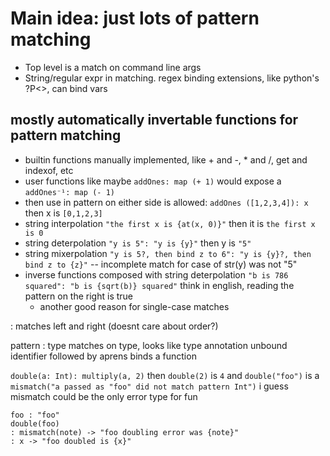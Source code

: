 # Main idea: just lots of pattern matching

 - Top level is a match on command line args
 - String/regular expr in matching. regex binding extensions, like python's ?P<>, can bind vars

## mostly automatically invertable functions for pattern matching
 - builtin functions manually implemented, like + and -, * and /, get and indexof, etc
 - user functions like maybe `addOnes: map (+ 1)` would expose a `addOnes⁻¹: map (- 1)`
 - then use in pattern on either side is allowed:
     `addOnes ([1,2,3,4]): x` then x is `[0,1,2,3] `
 - string interpolation
     `"the first x is {at(x, 0)}"` then it is `the first x is 0`
 - string deterpolation
     `"y is 5": "y is {y}"` then y is `"5"`
 - string mixerpolation
     `"y is 5?, then bind z to 6": "y is {y}?, then bind z to {z}"` -- incomplete match for case of str(y) was not "5"
 - inverse functions composed with string deterpolation
     `"b is 786 squared": "b is {sqrt(b)} squared"` think in english, reading the pattern on the right is true
     - another good reason for single-case matches

: matches left and right (doesnt care about order?)

pattern : type matches on type, looks like type annotation
unbound identifier followed by aprens binds a function

`double(a: Int): multiply(a, 2)` then `double(2)` is `4` and `double("foo")` is a `mismatch("a passed as "foo" did not match pattern Int")`
i guess mismatch could be the only error type for fun
```
foo : "foo"
double(foo)
: mismatch(note) -> "foo doubling error was {note}"
: x -> "foo doubled is {x}"
```
